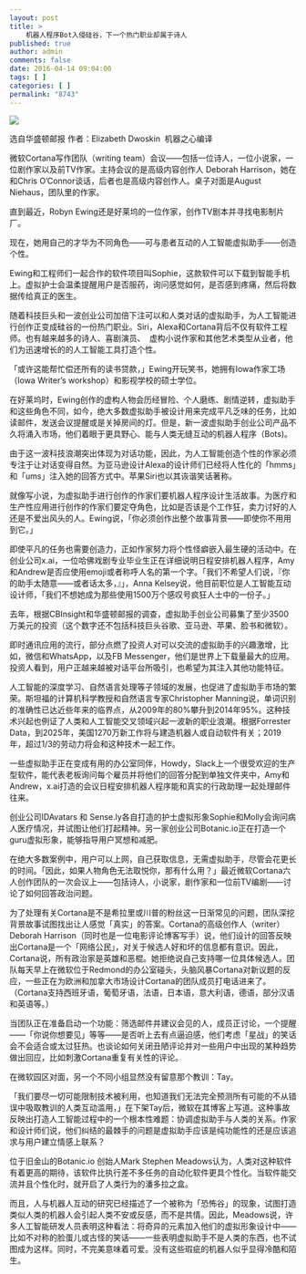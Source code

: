 ```yaml
---
layout: post
title: >
    机器人程序Bot入侵硅谷，下一个热门职业却属于诗人
published: true
author: admin
comments: false
date: 2016-04-14 09:04:00
tags: [ ]
categories: [ ]
permalink: "8743"
---
```

![][1]




选自华盛顿邮报 作者：Elizabeth Dwoskin  机器之心编译

微软Cortana写作团队（writing team）会议——包括一位诗人，一位小说家，一位剧作家以及前TV作家。主持会议的是高级内容创作人 Deborah Harrison，她在和Chris O’Connor谈话，后者也是高级内容创作人。桌子对面是August Niehaus，团队里的作家。

直到最近，Robyn Ewing还是好莱坞的一位作家，创作TV剧本并寻找电影制片厂。

现在，她用自己的才华为不同角色——可与患者互动的人工智能虚拟助手——创造个性。

Ewing和工程师们一起合作的软件项目叫Sophie，这款软件可以下载到智能手机上。虚拟护士会温柔提醒用户是否服药，询问感觉如何，是否感到疼痛，然后将数据传给真正的医生。

随着科技巨头和一波创业公司加倍下注可以和人类对话的虚拟助手，为人工智能进行创作正变成硅谷的一份热门职业。Siri，Alexa和Cortana背后不仅有软件工程师。也有越来越多的诗人、喜剧演员、  虚构小说作家和其他艺术类型从业者，他们为迅速增长的的人工智能工具打造个性。

「或许这能帮忙偿还所有的读书贷款，」Ewing开玩笑书，她拥有Iowa作家工场（Iowa Writer&#8217;s workshop）和影视学校的硕士学位。

在好莱坞时，Ewing创作的虚构人物会历经冒险、个人磨练、剧情逆转，虚拟助手和这些角色不同，如今，绝大多数虚拟助手被设计用来完成平凡乏味的任务，比如读邮件，发送会议提醒或是关掉房间的灯。但是，新一波虚拟助手创业公司产品不久将涌入市场，他们着眼于更具野心、能与人类无缝互动的机器人程序（Bots)。

由于这一波科技浪潮突出体现为对话功能，因此，为人工智能创造个性的作家必须专注于让对话变得自然。为亚马逊设计Alexa的设计师们已经将人性化的「hmms」和「ums」注入她的回答方式中。苹果Siri也以其诙谐笑话著称。

就像写小说，为虚拟助手进行创作的作家们要机器人程序设计生活故事。为医疗和生产性应用进行创作的作家们要定夺角色，比如是否该是个工作狂，卖力讨好的人还是不爱出风头的人。Ewing说，「你必须创作出整个故事背景——即使你不用用到它。」

即使平凡的任务也需要创造力，正如作家努力将个性怪癖嵌入最生硬的活动中。在创业公司x.ai，一位哈佛戏剧专业毕业生正在详细说明日程安排机器人程序，Amy和Andrew是否应使用emoji或者称呼人名的第一个字。「我们不希望人们说，『你的助手太随意——或者话太多，』」，Anna Kelsey说，他目前职位是人工智能互动设计师，「我们不想她成为那些使用1500万个感叹号疯狂人士中的一份子。」

去年，根据CBInsight和华盛顿邮报的调查，虚拟助手创业公司募集了至少3500万美元的投资（这个数字还不包括科技巨头谷歌、亚马逊、苹果、脸书和微软）。

即时通讯应用的流行，部分点燃了投资人对可以交流的虚拟助手的兴趣激增，比如，微信和WhatsApp，以及FB Messenger，他们是世界上下载量最大的应用。投资人看到，用户正越来越被对话平台所吸引，也希望为其注入其他功能特征。

人工智能的深度学习、自然语言处理等子领域的发展，也促进了虚拟助手市场的繁荣。斯坦福的计算机科学教授和自然语言专家Christopher Manning说，单词识别的准确性已达近些年来的临界点，从2009年的80%攀升到2014年95%。这种技术兴起也例证了人类和人工智能交叉领域兴起一波新的职业浪潮。根据Forrester Data，到2025年，美国1270万新工作将与建造机器人或自动软件有关；2019年，超过1/3的劳动力将会和这种技术一起工作。

一些虚拟助手正在变成有用的办公室同伴，Howdy，Slack上一个很受欢迎的生产型软件，能代表老板询问每个雇员并将他们的回答分配到单独文件夹中，Amy和Andrew，x.ai打造的会议日程安排机器人程序能和真实的行政助理一起处理邮件往来。

创业公司IDAvatars 和 Sense.ly各自打造的护士虚拟形象Sophie和Molly会询问病人医疗情况，并试图让他们打起精神。另一家创业公司Botanic.io正在打造一个guru虚拟形象，能够指导用户冥想和减肥。

在绝大多数案例中，用户可以上网，自己获取信息，无需虚拟助手，尽管会花更长的时间。「因此，如果人物角色无法取悦你，那有什么用？」最近微软Cortana六人创作团队的一次会议上——包括诗人，小说家，剧作家和一位前TV编剧——讨论了如何回答政治问题。

为了处理有关Cortana是不是希拉里或川普的粉丝这一日渐常见的问题，团队深挖背景故事试图找出让人感觉「真实」的答案。Cortana的高级创作人（writer）Deborah Harrison（同时也是一位电影评论博客写手）说，他们设计的回答反映出Cortana是一个「网络公民」，对关于候选人好和坏的信息都有意识。因此，Cortana说，所有政治家是英雄和恶棍。她拒绝说自己支持哪一位具体候选人。团队每天早上在微软位于Redmond的办公室碰头，头脑风暴Cortana对新议题的反应，一些正在为欧洲和加拿大市场设计Cortana的团队成员打电话进来了。（Cortana支持西班牙语，葡萄牙语，法语，日本语，意大利语，德语，部分汉语和英语等。）

当团队正在准备启动一个功能：筛选邮件并建议会见的人，成员正讨论，一个提醒——「你说你想要见」等等——是否听上去有点逼迫感，他们考虑「星战」的笑话会不会适合或太过狂热。也谈论如何关闭丑陋评论并对一些用户中出现的某种趋势做出回应，比如刺激Cortana重复有关性的评论。

在微软园区对面，另一个不同小组显然没有留意那个教训：Tay。

「我们要尽一切可能限制技术被利用，也知道我们无法完全预测所有可能的不从错误中吸取教训的人类互动滥用，」在下架Tay后，微软在其博客上写道。这种事故反映出打造人工智能过程中的一个根本性难题：协调虚拟助手与人类的关系。作家和设计师们说，他们纠结的最棘手的问题是虚拟助手应该是纯功能性的还是应该追求与用户建立情感上联系？

位于旧金山的Botanic.io 创始人Mark Stephen Meadows认为，人类对这种软件有着更高的期待，该软件比执行差不多任务的自动化软件更具个性化。当软件能交流并且个性化时，就开启了人类行为的潘多拉之盒。

而且，人与机器人互动的研究已经描述了一个被称为「恐怖谷」的现象，试图打造类似人类的机器人会引起人类不安或反感，而不是共情。因此，Meadows说，许多人工智能研发人员表明这种看法：将奇异的元素加入他们的虚拟形象设计中——比如不对称的脸蛋儿或古怪的笑话——一些表明虚拟助手不是人类的东西，也不试图成为这样。同时，不完美意味着可爱。没有这些瑕疵的机器人似乎显得冷酷和陌生。

 [1]: http://yongz.com/yz/wp-content/uploads/2016/04/4ec09e9c6421070c56a8c605057ddf3c.jpg